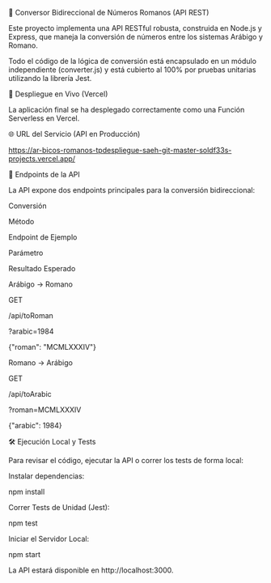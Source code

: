 🔢 Conversor Bidireccional de Números Romanos (API REST)

Este proyecto implementa una API RESTful robusta, construida en Node.js y Express, que maneja la conversión de números entre los sistemas Arábigo y Romano.

Todo el código de la lógica de conversión está encapsulado en un módulo independiente (converter.js) y está cubierto al 100% por pruebas unitarias utilizando la librería Jest.

🔗 Despliegue en Vivo (Vercel)

La aplicación final se ha desplegado correctamente como una Función Serverless en Vercel.

🌐 URL del Servicio (API en Producción)

https://ar-bicos-romanos-tpdespliegue-saeh-git-master-soldf33s-projects.vercel.app/

🎯 Endpoints de la API

La API expone dos endpoints principales para la conversión bidireccional:

Conversión

Método

Endpoint de Ejemplo

Parámetro

Resultado Esperado

Arábigo → Romano

GET

/api/toRoman

?arabic=1984

{"roman": "MCMLXXXIV"}

Romano → Arábigo

GET

/api/toArabic

?roman=MCMLXXXIV

{"arabic": 1984}

🛠️ Ejecución Local y Tests

Para revisar el código, ejecutar la API o correr los tests de forma local:

Instalar dependencias:

npm install


Correr Tests de Unidad (Jest):

npm test


Iniciar el Servidor Local:

npm start


La API estará disponible en http://localhost:3000.
